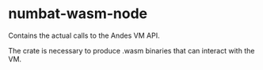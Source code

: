 # numbat-wasm-node

Contains the actual calls to the Andes VM API.

The crate is necessary to produce .wasm binaries that can interact with the VM.
